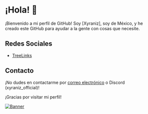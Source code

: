 # ¡Hola! 👋

¡Bienvenido a mi perfil de GitHub! Soy [Xyraniz], soy de México, y he creado este GitHub para ayudar a la gente con cosas que necesite.

## Redes Sociales

- [TreeLinks](https://guns.lol/xyraniz)

## Contacto

¡No dudes en contactarme por [correo electrónico](mailto:fyosmart) o Discord (xyraniz_official)!

¡Gracias por visitar mi perfil!

[![Banner](https://imgur.com/IG1Ky5w.png)](https://github.com/Xyraniz)
